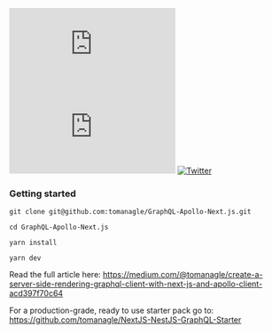 [![GitHub forks](https://img.shields.io/github/forks/tomanagle/GraphQL-Apollo-Next.js?style=for-the-badge)](https://github.com/tomanagle/GraphQL-Apollo-Next.js/network)
[![GitHub stars](https://img.shields.io/github/stars/tomanagle/GraphQL-Apollo-Next.js?style=for-the-badge)](https://github.com/tomanagle/GraphQL-Apollo-Next.js/stargazers)
[![Twitter](https://img.shields.io/twitter/url?style=social&url=https%3A%2F%2Fgithub.com%2Ftomanagle%2FGraphQL-Apollo-Next.js)](https://twitter.com/intent/tweet?text=Wow:&url=https%3A%2F%2Fgithub.com%2Ftomanagle%2FGraphQL-Apollo-Next.js)
### Getting started

```git clone git@github.com:tomanagle/GraphQL-Apollo-Next.js.git```

```cd GraphQL-Apollo-Next.js```

```yarn install```

```yarn dev```

Read the full article here: https://medium.com/@tomanagle/create-a-server-side-rendering-graphql-client-with-next-js-and-apollo-client-acd397f70c64


For a production-grade, ready to use starter pack go to: https://github.com/tomanagle/NextJS-NestJS-GraphQL-Starter
